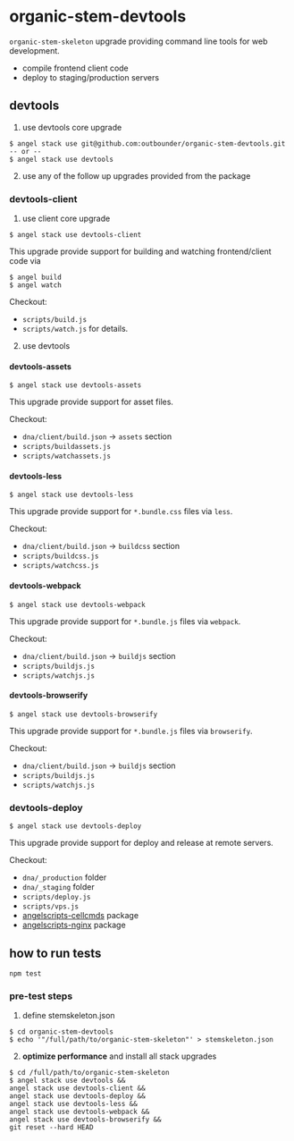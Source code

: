 # organic-stem-devtools

`organic-stem-skeleton` upgrade providing command line tools for web development.

* compile frontend client code
* deploy to staging/production servers

## devtools

1. use devtools core upgrade

  ```
  $ angel stack use git@github.com:outbounder/organic-stem-devtools.git
  -- or --
  $ angel stack use devtools
  ```

2. use any of the follow up upgrades provided from the package

### devtools-client

1. use client core upgrade

  ```
  $ angel stack use devtools-client
  ```

  This upgrade provide support for building and watching frontend/client code via

  ```
  $ angel build
  $ angel watch
  ```

  Checkout:
  * `scripts/build.js`
  * `scripts/watch.js` for details.

2. use devtools

  #### devtools-assets

  ```
  $ angel stack use devtools-assets
  ```

  This upgrade provide support for asset files.

  Checkout:
  * `dna/client/build.json` -> `assets` section
  * `scripts/buildassets.js`
  * `scripts/watchassets.js`

  #### devtools-less

  ```
  $ angel stack use devtools-less
  ```

  This upgrade provide support for `*.bundle.css` files via `less`.

  Checkout:
  * `dna/client/build.json` -> `buildcss` section
  * `scripts/buildcss.js`
  * `scripts/watchcss.js`

  #### devtools-webpack

  ```
  $ angel stack use devtools-webpack
  ```

  This upgrade provide support for `*.bundle.js` files via `webpack`.

  Checkout:
  * `dna/client/build.json` -> `buildjs` section
  * `scripts/buildjs.js`
  * `scripts/watchjs.js`

  #### devtools-browserify

  ```
  $ angel stack use devtools-browserify
  ```

  This upgrade provide support for `*.bundle.js` files via `browserify`.

  Checkout:
  * `dna/client/build.json` -> `buildjs` section
  * `scripts/buildjs.js`
  * `scripts/watchjs.js`

### devtools-deploy

  ```
  $ angel stack use devtools-deploy
  ```

  This upgrade provide support for deploy and release at remote servers.

  Checkout:
  * `dna/_production` folder
  * `dna/_staging` folder
  * `scripts/deploy.js`
  * `scripts/vps.js`
  * [angelscripts-cellcmds](https://github.com/outbounder/angelscripts-cellcmds) package
  * [angelscripts-nginx](https://github.com/outbounder/angelscripts-nginx) package


## how to run tests

```
npm test
```

### pre-test steps

1. define stemskeleton.json

  ```
  $ cd organic-stem-devtools
  $ echo '"/full/path/to/organic-stem-skeleton"' > stemskeleton.json
  ```

2. **optimize performance** and install all stack upgrades

  ```
  $ cd /full/path/to/organic-stem-skeleton
  $ angel stack use devtools &&
  angel stack use devtools-client &&
  angel stack use devtools-deploy &&
  angel stack use devtools-less &&
  angel stack use devtools-webpack &&
  angel stack use devtools-browserify &&
  git reset --hard HEAD
  ```

